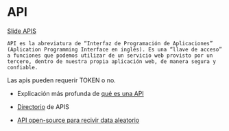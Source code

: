 <h1>API</h1>

<a href="https://skylabcoders.github.io/bootcamp-julio2017/?full#132">Slide APIS</a>


```
API es la abreviatura de “Interfaz de Programación de Aplicaciones” (Aplication Programming Interface en inglés). Es una “llave de acceso” a funciones que podemos utilizar de un servicio web provisto por un tercero, dentro de nuestra propia aplicación web, de manera segura y confiable.

```

Las apis pueden requerir TOKEN o no.

- Explicación más profunda de <a href="https://medium.freecodecamp.org/what-is-an-api-in-english-please-b880a3214a82">qué es una API</a>

- <a href="https://www.programmableweb.com/apis/directory">Directorio</a> de APIS 

- <a href="https://randomuser.me/">API open-source para recivir data aleatorio</a>